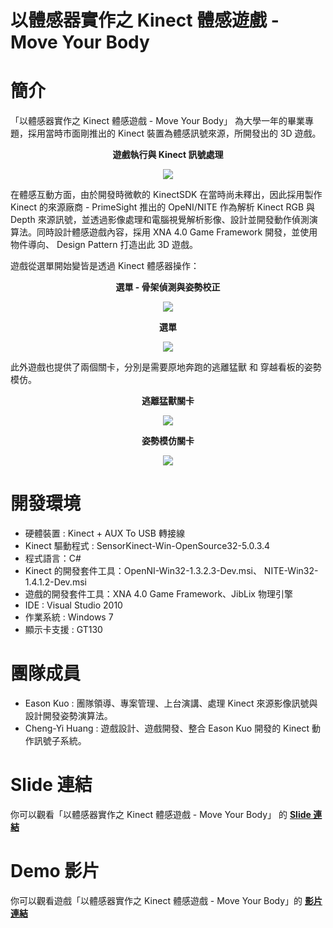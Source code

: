 # 以體感器實作之 Kinect 體感遊戲 - Move Your Body


# 簡介
「以體感器實作之 Kinect 體感遊戲 - Move Your Body」 為大學一年的畢業專題，採用當時市面剛推出的 Kinect 裝置為體感訊號來源，所開發出的 3D 遊戲。

**<p align="center">遊戲執行與 Kinect 訊號處理</p>**
<p align="center">
  <img src="../master/PlayingGameResult.png?raw=true">
</p>

在體感互動方面，由於開發時微軟的 KinectSDK 在當時尚未釋出，因此採用製作 Kinect 的來源廠商 - PrimeSight 推出的 OpeNI/NITE 作為解析 Kinect RGB 與 Depth 來源訊號，並透過影像處理和電腦視覺解析影像、設計並開發動作偵測演算法。同時設計體感遊戲內容，採用 XNA 4.0 Game Framework 開發，並使用物件導向、 Design Pattern 打造出此 3D 遊戲。

遊戲從選單開始變皆是透過 Kinect 體感器操作：

**<p align="center">選單 - 骨架偵測與姿勢校正</p>**
<p align="center">
  <img src="../master/MenuOne.png?raw=true">
</p>

**<p align="center">選單</p>**
<p align="center">
  <img src="../master/MenuTwo.png?raw=true">
</p>

此外遊戲也提供了兩個關卡，分別是需要原地奔跑的逃離猛獸 和 穿越看板的姿勢模仿。

**<p align="center">逃離猛獸關卡</p>**
<p align="center">
  <img src="../master/GameOne.png?raw=true">
</p>
 
**<p align="center">姿勢模仿關卡</p>**
<p align="center">
  <img src="../master/GameTwo.png?raw=true">
</p>


# 開發環境
- 硬體裝置 : Kinect + AUX To USB 轉接線 
- Kinect 驅動程式 : SensorKinect-Win-OpenSource32-5.0.3.4
- 程式語言：C#
- Kinect 的開發套件工具：OpenNI-Win32-1.3.2.3-Dev.msi、 NITE-Win32-1.4.1.2-Dev.msi
- 遊戲的開發套件工具：XNA 4.0 Game Framework、JibLix 物理引擎
- IDE : Visual Studio 2010
- 作業系統 : Windows 7
- 顯示卡支援 : GT130 

# 團隊成員
- Eason Kuo : 團隊領導、專案管理、上台演講、處理 Kinect 來源影像訊號與設計開發姿勢演算法。
- Cheng-Yi Huang : 遊戲設計、遊戲開發、整合 Eason Kuo 開發的 Kinect 動作訊號子系統。

# Slide 連結
你可以觀看「以體感器實作之 Kinect 體感遊戲 - Move Your Body」 的 **[Slide 連結](https://www.slideshare.net/YiChengKuo1/20111027-graduation-project-motion-sensing-game-with-kinect-sensor-move-your-body)**

# Demo 影片
你可以觀看遊戲「以體感器實作之 Kinect 體感遊戲 - Move Your Body」的 **[影片連結](https://youtu.be/Np3yjK-OHMM)**
